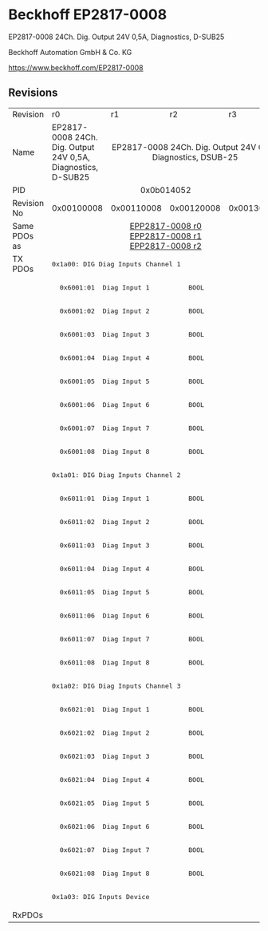 # Beckhoff EP2817-0008

EP2817-0008 24Ch. Dig. Output 24V 0,5A, Diagnostics, D-SUB25

Beckhoff Automation GmbH & Co. KG

https://www.beckhoff.com/EP2817-0008

## Revisions
<table>
<tr >
<td>Revision</td>
<td>r0</td>
<td>r1</td>
<td>r2</td>
<td>r3</td>
</tr>
<tr >
<td>Name</td>
<td>EP2817-0008 24Ch. Dig. Output 24V 0,5A, Diagnostics, D-SUB25</td>
<td colspan=3 align="center">EP2817-0008 24Ch. Dig. Output 24V 0,5A, Diagnostics, DSUB-25</td>
</tr>
<tr >
<td>PID</td>
<td colspan=4 align="center">0x0b014052</td>
</tr>
<tr >
<td>Revision No</td>
<td>0x00100008</td>
<td>0x00110008</td>
<td>0x00120008</td>
<td>0x00130008</td>
</tr>
<tr >
<td>Same PDOs as</td>
<td colspan=4 align="center"><a href="EPP2817-0008">EPP2817-0008 r0</a><br/><a href="EPP2817-0008">EPP2817-0008 r1</a><br/><a href="EPP2817-0008">EPP2817-0008 r2</a></td>
</tr>
<tr class="txpdo">
<td rowspan=28 valign=top>TX PDOs</td>
<td colspan=4 align="left"><pre>0x1a00: DIG Diag Inputs Channel 1</pre></td>
<td></td>
</tr>
<tr class="txpdo">
<td colspan=4 align="left"><pre>  0x6001:01  Diag Input 1          BOOL</pre></td>
</tr>
<tr class="txpdo">
<td colspan=4 align="left"><pre>  0x6001:02  Diag Input 2          BOOL</pre></td>
</tr>
<tr class="txpdo">
<td colspan=4 align="left"><pre>  0x6001:03  Diag Input 3          BOOL</pre></td>
</tr>
<tr class="txpdo">
<td colspan=4 align="left"><pre>  0x6001:04  Diag Input 4          BOOL</pre></td>
</tr>
<tr class="txpdo">
<td colspan=4 align="left"><pre>  0x6001:05  Diag Input 5          BOOL</pre></td>
</tr>
<tr class="txpdo">
<td colspan=4 align="left"><pre>  0x6001:06  Diag Input 6          BOOL</pre></td>
</tr>
<tr class="txpdo">
<td colspan=4 align="left"><pre>  0x6001:07  Diag Input 7          BOOL</pre></td>
</tr>
<tr class="txpdo">
<td colspan=4 align="left"><pre>  0x6001:08  Diag Input 8          BOOL</pre></td>
</tr>
<tr class="txpdo">
<td colspan=4 align="left"><pre>0x1a01: DIG Diag Inputs Channel 2</pre></td>
</tr>
<tr class="txpdo">
<td colspan=4 align="left"><pre>  0x6011:01  Diag Input 1          BOOL</pre></td>
</tr>
<tr class="txpdo">
<td colspan=4 align="left"><pre>  0x6011:02  Diag Input 2          BOOL</pre></td>
</tr>
<tr class="txpdo">
<td colspan=4 align="left"><pre>  0x6011:03  Diag Input 3          BOOL</pre></td>
</tr>
<tr class="txpdo">
<td colspan=4 align="left"><pre>  0x6011:04  Diag Input 4          BOOL</pre></td>
</tr>
<tr class="txpdo">
<td colspan=4 align="left"><pre>  0x6011:05  Diag Input 5          BOOL</pre></td>
</tr>
<tr class="txpdo">
<td colspan=4 align="left"><pre>  0x6011:06  Diag Input 6          BOOL</pre></td>
</tr>
<tr class="txpdo">
<td colspan=4 align="left"><pre>  0x6011:07  Diag Input 7          BOOL</pre></td>
</tr>
<tr class="txpdo">
<td colspan=4 align="left"><pre>  0x6011:08  Diag Input 8          BOOL</pre></td>
</tr>
<tr class="txpdo">
<td colspan=4 align="left"><pre>0x1a02: DIG Diag Inputs Channel 3</pre></td>
</tr>
<tr class="txpdo">
<td colspan=4 align="left"><pre>  0x6021:01  Diag Input 1          BOOL</pre></td>
</tr>
<tr class="txpdo">
<td colspan=4 align="left"><pre>  0x6021:02  Diag Input 2          BOOL</pre></td>
</tr>
<tr class="txpdo">
<td colspan=4 align="left"><pre>  0x6021:03  Diag Input 3          BOOL</pre></td>
</tr>
<tr class="txpdo">
<td colspan=4 align="left"><pre>  0x6021:04  Diag Input 4          BOOL</pre></td>
</tr>
<tr class="txpdo">
<td colspan=4 align="left"><pre>  0x6021:05  Diag Input 5          BOOL</pre></td>
</tr>
<tr class="txpdo">
<td colspan=4 align="left"><pre>  0x6021:06  Diag Input 6          BOOL</pre></td>
</tr>
<tr class="txpdo">
<td colspan=4 align="left"><pre>  0x6021:07  Diag Input 7          BOOL</pre></td>
</tr>
<tr class="txpdo">
<td colspan=4 align="left"><pre>  0x6021:08  Diag Input 8          BOOL</pre></td>
</tr>
<tr class="txpdo">
<td colspan=4 align="left"><pre>0x1a03: DIG Inputs Device</pre></td>
</tr>
<tr >
<td>RxPDOs</td>
<td colspan=4 align="left"></td>
</tr>
</table>
